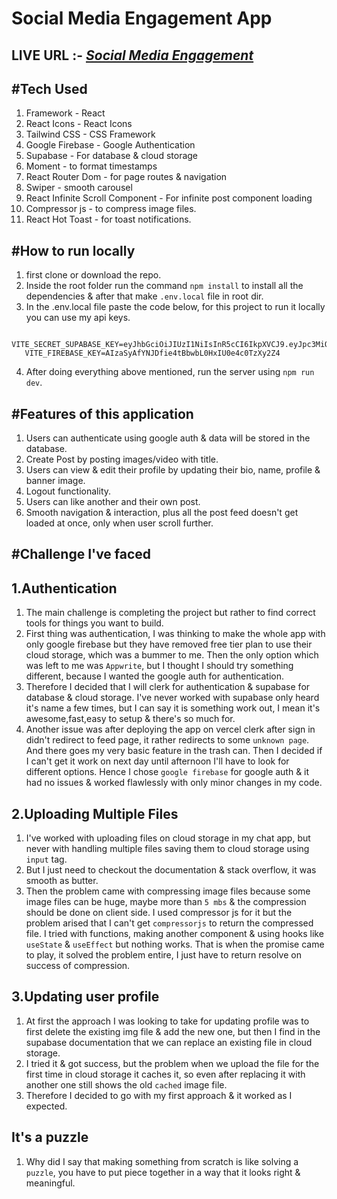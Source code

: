 # Social Media Engagement App

## LIVE URL :- _[Social Media Engagement](https://social-media-engagement.vercel.app/)_

## #Tech Used

1. Framework - React
2. React Icons - React Icons
3. Tailwind CSS - CSS Framework
4. Google Firebase - Google Authentication
5. Supabase - For database & cloud storage
6. Moment - to format timestamps
7. React Router Dom - for page routes & navigation
8. Swiper - smooth carousel
9. React Infinite Scroll Component - For infinite post component loading
10. Compressor js - to compress image files.
11. React Hot Toast - for toast notifications.

## #How to run locally

1. first clone or download the repo.
2. Inside the root folder run the command `npm install` to install all the dependencies & after that make `.env.local` file in root dir.
3. In the .env.local file paste the code below, for this project to run it locally you can use my api keys.

```
   VITE_SECRET_SUPABASE_KEY=eyJhbGciOiJIUzI1NiIsInR5cCI6IkpXVCJ9.eyJpc3MiOiJzdXBhYmFzZSIsInJlZiI6ImNsdWF0YWVvb3drY3VjZHZsd2dsIiwicm9sZSI6InNlcnZpY2Vfcm9sZSIsImlhdCI6MTczNDI3Nzk4OCwiZXhwIjoyMDQ5ODUzOTg4fQ.VUAvjvNe20ebViLo6FD2yRiF5UT5wfilCW36mFpaFEM
   VITE_FIREBASE_KEY=AIzaSyAfYNJDfie4tBbwbL0HxIU0e4c0TzXy2Z4

```

4. After doing everything above mentioned, run the server using `npm run dev`.

## #Features of this application

1. Users can authenticate using google auth & data will be stored in the database.
2. Create Post by posting images/video with title.
3. Users can view & edit their profile by updating their bio, name, profile & banner image.
4. Logout functionality.
5. Users can like another and their own post.
6. Smooth navigation & interaction, plus all the post feed doesn't get loaded at once, only when user scroll further.

## #Challenge I've faced

## 1.Authentication

1. The main challenge is completing the project but rather to find correct tools for things you want to build.
2. First thing was authentication, I was thinking to make the whole app with only google firebase but they have removed free tier plan to use their cloud storage, which was a bummer to me. Then the only option which was left to me was `Appwrite`, but I thought I should try something different, because I wanted the google auth for authentication.
3. Therefore I decided that I will clerk for authentication & supabase for database & cloud storage. I've never worked with supabase only heard it's name a few times, but I can say it is something work out, I mean it's awesome,fast,easy to setup & there's so much for.
4. Another issue was after deploying the app on vercel clerk after sign in didn't redirect to feed page, it rather redirects to some `unknown page`. And there goes my very basic feature in the trash can. Then I decided if I can't get it work on next day until afternoon I'll have to look for different options. Hence I chose `google firebase` for google auth & it had no issues & worked flawlessly with only minor changes in my code.

## 2.Uploading Multiple Files

1. I've worked with uploading files on cloud storage in my chat app, but never with handling multiple files saving them to cloud storage using `input` tag.
2. But I just need to checkout the documentation & stack overflow, it was smooth as butter.
3. Then the problem came with compressing image files because some image files can be huge, maybe more than `5 mbs` & the compression should be done on client side. I used compressor js for it but the problem arised that I can't get `compressorjs` to return the compressed file. I tried with functions, making another component & using hooks like `useState` & `useEffect` but nothing works. That is when the promise came to play, it solved the problem entire, I just have to return resolve on success of compression.

## 3.Updating user profile

1. At first the approach I was looking to take for updating profile was to first delete the existing img file & add the new one, but then I find in the supabase documentation that we can replace an existing file in cloud storage.
2. I tried it & got success, but the problem when we upload the file for the first time in cloud storage it caches it, so even after replacing it with another one still shows the old `cached` image file.
3. Therefore I decided to go with my first approach & it worked as I expected.

## It's a puzzle

1. Why did I say that making something from scratch is like solving a `puzzle`, you have to put piece together in a way that it looks right & meaningful.
